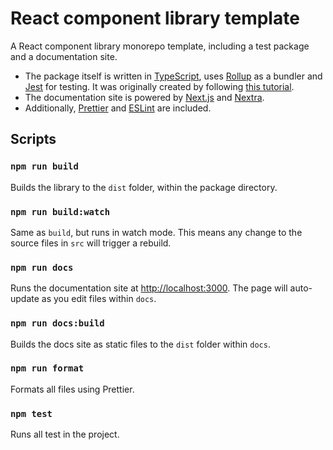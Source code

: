 # React component library template

A React component library monorepo template, including a test package and a documentation site.

- The package itself is written in [TypeScript](https://www.typescriptlang.org/), uses [Rollup](https://rollupjs.org/) as a bundler and [Jest](https://jestjs.io/) for testing. It was originally created by following [this tutorial](https://youtu.be/XHQi5a0TmMc).
- The documentation site is powered by [Next.js](https://nextjs.org/) and [Nextra](https://nextra.site/).
- Additionally, [Prettier](https://prettier.io/) and [ESLint](https://eslint.org/) are included.

## Scripts

### `npm run build`

Builds the library to the `dist` folder, within the package directory.

### `npm run build:watch`

Same as `build`, but runs in watch mode. This means any change to the source files in `src` will trigger a rebuild.

### `npm run docs`

Runs the documentation site at [http://localhost:3000](http://localhost:3000). The page will auto-update as you edit files within `docs`.

### `npm run docs:build`

Builds the docs site as static files to the `dist` folder within `docs`.

### `npm run format`

Formats all files using Prettier.

### `npm test`

Runs all test in the project.
